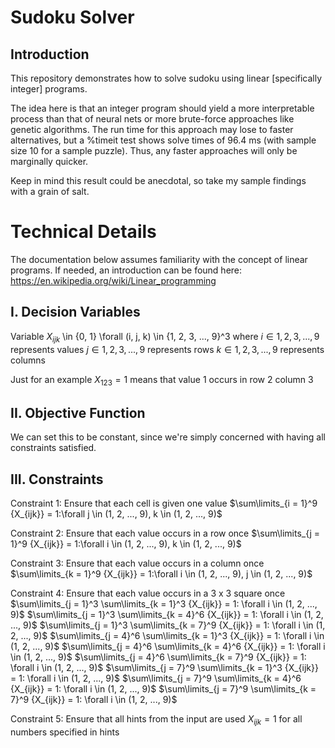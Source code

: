 # Sudoku Solver
## Introduction
This repository demonstrates how to solve sudoku using linear [specifically integer] programs. 

The idea here is that an integer program should yield a more interpretable process than that of neural nets or more brute-force approaches like genetic algorithms. The run time for this approach may lose to faster alternatives, but a %timeit test shows solve times of 96.4 ms (with sample size 10 for a sample puzzle). Thus, any faster approaches will only be marginally quicker.

Keep in mind this result could be anecdotal, so take my sample findings with a grain of salt. 




# Technical Details
The documentation below assumes familiarity with the concept of linear programs. 
If needed, an introduction can be found here: https://en.wikipedia.org/wiki/Linear_programming

## I. Decision Variables
Variable $X_{ijk}$ \in {0, 1} \forall (i, j, k) \in {1, 2, 3, ..., 9}^3 where
$i \in {1, 2, 3, ..., 9}$ represents values
$j \in {1, 2, 3, ..., 9}$ represents rows
$k \in {1, 2, 3, ..., 9}$ represents columns

Just for an example $X_{123} = 1$ means that value 1 occurs in row 2 column 3

## II. Objective Function
We can set this to be constant, since we're simply concerned with having all constraints satisfied.

## III. Constraints 
Constraint 1: Ensure that each cell is given one value 
$\sum\limits_{i = 1}^9 {X_{ijk}} = 1:\forall j \in (1, 2, ..., 9), k \in (1, 2, ..., 9)$

Constraint 2: Ensure that each value occurs in a row once 
$\sum\limits_{j = 1}^9 {X_{ijk}} = 1:\forall i \in (1, 2, ..., 9), k \in (1, 2, ..., 9)$

Constraint 3: Ensure that each value occurs in a column once 
$\sum\limits_{k = 1}^9 {X_{ijk}} = 1:\forall i \in (1, 2, ..., 9), j \in (1, 2, ..., 9)$

Constraint 4: Ensure that each value occurs in a 3 x 3 square once 
$\sum\limits_{j = 1}^3 \sum\limits_{k = 1}^3 {X_{ijk}} = 1: \forall i \in (1, 2, ..., 9)$
$\sum\limits_{j = 1}^3 \sum\limits_{k = 4}^6 {X_{ijk}} = 1: \forall i \in (1, 2, ..., 9)$
$\sum\limits_{j = 1}^3 \sum\limits_{k = 7}^9 {X_{ijk}} = 1: \forall i \in (1, 2, ..., 9)$
$\sum\limits_{j = 4}^6 \sum\limits_{k = 1}^3 {X_{ijk}} = 1: \forall i \in (1, 2, ..., 9)$
$\sum\limits_{j = 4}^6 \sum\limits_{k = 4}^6 {X_{ijk}} = 1: \forall i \in (1, 2, ..., 9)$
$\sum\limits_{j = 4}^6 \sum\limits_{k = 7}^9 {X_{ijk}} = 1: \forall i \in (1, 2, ..., 9)$
$\sum\limits_{j = 7}^9 \sum\limits_{k = 1}^3 {X_{ijk}} = 1: \forall i \in (1, 2, ..., 9)$
$\sum\limits_{j = 7}^9 \sum\limits_{k = 4}^6 {X_{ijk}} = 1: \forall i \in (1, 2, ..., 9)$
$\sum\limits_{j = 7}^9 \sum\limits_{k = 7}^9 {X_{ijk}} = 1: \forall i \in (1, 2, ..., 9)$

Constraint 5: Ensure that all hints from the input are used
$X_{ijk} = 1$ for all numbers specified in hints
